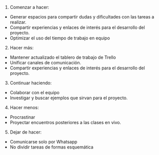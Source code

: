 1. Comenzar a hacer: 
- Generar espacios para compartir dudas y dificultades con las tareas a realizar.
- Compartir experiencias y enlaces de interés para el desarrollo del proyecto.
- Optimizar el uso del tiempo de trabajo en equipo

2. Hacer más:
- Mantener actualizado el tablero de trabajo de Trello
- Unificar canales de comunicación.
- Compartir experiencias y enlaces de interés para el desarrollo del proyecto.

3. Continuar haciendo: 
- Colaborar con el equipo
- Investigar y buscar ejemplos que sirvan para el proyecto.

4. Hacer menos:
- Procrastinar
- Proyectar encuentros posteriores a las clases en vivo.

5. Dejar de hacer:
- Comunicarse solo por Whatsapp
- No dividir tareas de formas esquemática